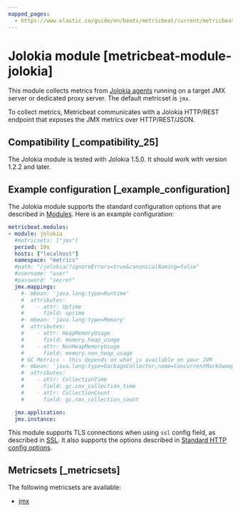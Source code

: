 ```yaml
---
mapped_pages:
  - https://www.elastic.co/guide/en/beats/metricbeat/current/metricbeat-module-jolokia.html
---
```


<!-- This file is generated! See scripts/mage/docs_collector.go -->

# Jolokia module [metricbeat-module-jolokia]

This module collects metrics from [Jolokia agents](https://jolokia.org/reference/html/agents.md) running on a target JMX server or dedicated proxy server. The default metricset is `jmx`.

To collect metrics, Metricbeat communicates with a Jolokia HTTP/REST endpoint that exposes the JMX metrics over HTTP/REST/JSON.


## Compatibility [_compatibility_25]

The Jolokia module is tested with Jolokia 1.5.0. It should work with version 1.2.2 and later.


## Example configuration [_example_configuration]

The Jolokia module supports the standard configuration options that are described in [Modules](/reference/metricbeat/configuration-metricbeat.md). Here is an example configuration:

```yaml
metricbeat.modules:
- module: jolokia
  #metricsets: ["jmx"]
  period: 10s
  hosts: ["localhost"]
  namespace: "metrics"
  #path: "/jolokia/?ignoreErrors=true&canonicalNaming=false"
  #username: "user"
  #password: "secret"
  jmx.mappings:
    #- mbean: 'java.lang:type=Runtime'
    #  attributes:
    #    - attr: Uptime
    #      field: uptime
    #- mbean: 'java.lang:type=Memory'
    #  attributes:
    #    - attr: HeapMemoryUsage
    #      field: memory.heap_usage
    #    - attr: NonHeapMemoryUsage
    #      field: memory.non_heap_usage
    # GC Metrics - this depends on what is available on your JVM
    #- mbean: 'java.lang:type=GarbageCollector,name=ConcurrentMarkSweep'
    #  attributes:
    #    - attr: CollectionTime
    #      field: gc.cms_collection_time
    #    - attr: CollectionCount
    #      field: gc.cms_collection_count

  jmx.application:
  jmx.instance:
```

This module supports TLS connections when using `ssl` config field, as described in [SSL](/reference/metricbeat/configuration-ssl.md). It also supports the options described in [Standard HTTP config options](/reference/metricbeat/configuration-metricbeat.md#module-http-config-options).


## Metricsets [_metricsets]

The following metricsets are available:

* [jmx](/reference/metricbeat/metricbeat-metricset-jolokia-jmx.md)
